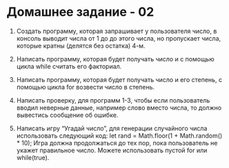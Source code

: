 # Домашнее задание - 02

1. Создать программу, которая запрашивает у
пользователя число, в консоль выводит числа от 1 до
до этого числа, но пропускает числа, которые кратны
(делятся без остатка) 4-м.

2. Написать программу, которая будет получать число и с
помощью цикла while считать его факториал.

3. Написать программу, которая будет получать число и
его степень, с помощью цикла for возвести число в
степень.

4. Написать проверку, для программ 1-3, чтобы если
пользователь вводил неверные данные, например
слово вместо числа, то должно вывестись сообщение
об ошибке.

5. Написать игру “Угадай число”, для генерации
случайного числа использовать следующий код:
let rand = Math.floor(1 + Math.random() * 10);
Игра должна продолжаться до тех пор, пока
пользователь не укажет правильное число. Можете
использовать пустой for или while(true).
